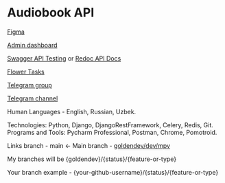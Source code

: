 # Audiobook API

[Figma](https://www.figma.com/design/Y9dwYdqZXHYLN90RJsc2x0/Audio-Book---UI-Kit-(Community)?node-id=5-3&node-type=canvas&t=LC3KrY4LE0NJeBAH-0)

[Admin dashboard](http://localhost:8000/admin/)

[Swagger API Testing](http://localhost:8000/swagger/) or [Redoc API Docs](http://localhost:8000/swagger/)

[Flower Tasks](http://localhost:5555/)

[Telegram group](https://t.me/+jB8n9tUgmF41MTgy)

[Telegram channel](https://t.me/+vEc_2Kodc145MWFi)

Human Languages - English, Russian, Uzbek.

Technologies: Python, Django, DjangoRestFramework, Celery, Redis, Git.
Programs and Tools: Pycharm Professional, Postman, Chrome, Pomotroid.

Links branch - main <-
Main branch - [goldendev/dev/mpv](https://github.com/Goldendevsuz/AudioBookAPI/tree/goldendev/dev/mpv)

My branches will be {goldendev}/{status}/{feature-or-type}

Your branch example - {your-github-username}/{status}/{feature-or-type}